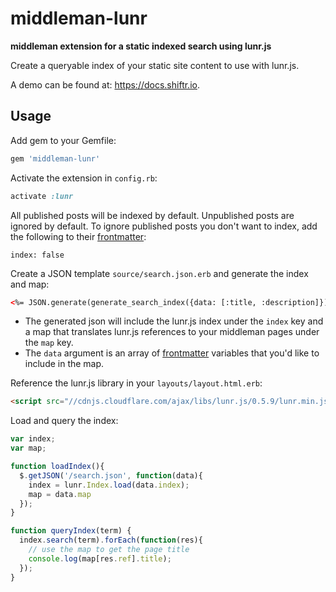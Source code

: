 # middleman-lunr

**middleman extension for a static indexed search using lunr.js**

Create a queryable index of your static site content to use with lunr.js.

A demo can be found at: <https://docs.shiftr.io>.

## Usage

Add gem to your Gemfile:

```ruby
gem 'middleman-lunr'
```

Activate the extension in `config.rb`:

```ruby
activate :lunr
```

All published posts will be indexed by default. Unpublished posts are ignored
by default. To ignore published posts you don't want to index, add the
following to their [frontmatter](https://middlemanapp.com/basics/frontmatter/):

```
index: false
```

Create a JSON template `source/search.json.erb` and generate the index and map:

```html
<%= JSON.generate(generate_search_index({data: [:title, :description]}), max_nesting: false) %>
```
- The generated json will include the lunr.js index under the `index` key and a map that translates lunr.js references to your middleman pages under the `map` key.
- The `data` argument is an array of [frontmatter](https://middlemanapp.com/basics/frontmatter/) variables that you'd like to include in the map.

Reference the lunr.js library in your `layouts/layout.html.erb`:

```html
<script src="//cdnjs.cloudflare.com/ajax/libs/lunr.js/0.5.9/lunr.min.js" type="text/javascript"></script>
```

Load and query the index:

```js
var index;
var map;

function loadIndex(){
  $.getJSON('/search.json', function(data){
    index = lunr.Index.load(data.index);
    map = data.map
  });
}

function queryIndex(term) {
  index.search(term).forEach(function(res){
    // use the map to get the page title
    console.log(map[res.ref].title);
  });
}
```
